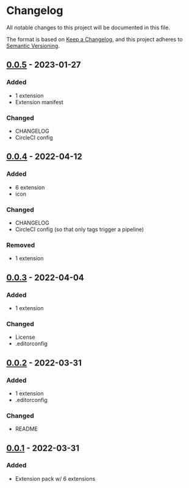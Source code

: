 # Changelog

<!-- https://github.com/DavidAnson/markdownlint#rules--aliases-->
<!-- markdownlint-disable MD022 MD024 MD032 -->

All notable changes to this project will be documented in this file.

The format is based on [Keep a Changelog](https://keepachangelog.com/en/1.0.0/),
and this project adheres to [Semantic Versioning](https://semver.org/spec/v2.0.0.html).

<!--
## [Unreleased] - YYYY-MM-DD
### Added
### Changed
### Removed
### Fixed
-->

## [0.0.5] - 2023-01-27
### Added
- 1 extension
- Extension manifest
### Changed
- CHANGELOG
- CircleCI config

## [0.0.4] - 2022-04-12
### Added
- 6 extension
- icon
### Changed
- CHANGELOG
- CircleCI config (so that only tags trigger a pipeline)
### Removed
- 1 extension

## [0.0.3] - 2022-04-04
### Added
- 1 extension
### Changed
- License
- .editorconfig

## [0.0.2] - 2022-03-31
### Added
- 1 extension
- .editorconfig
### Changed
- README

## [0.0.1] - 2022-03-31
### Added
- Extension pack w/ 6 extensions

<!-- [Unreleased]: https://github.com/NdagiStanley/markdown-ext-pack/compare/v0.0.4...HEAD -->
[0.0.5]: https://github.com/NdagiStanley/markdown-ext-pack/compare/v0.0.4...v0.0.5
[0.0.4]: https://github.com/NdagiStanley/markdown-ext-pack/compare/v0.0.3...v0.0.4
[0.0.3]: https://github.com/NdagiStanley/markdown-ext-pack/compare/v0.0.2...v0.0.3
[0.0.2]: https://github.com/NdagiStanley/markdown-ext-pack/compare/v0.0.1...v0.0.2
[0.0.1]: https://github.com/NdagiStanley/markdown-ext-pack/releases/tag/v0.0.1
